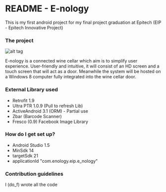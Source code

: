 # README - E-nology #

This is my first android project for my final project graduation at Epitech (EIP - Epitech Innovative Project)

### The project ###

![alt tag](http://eip.epitech.eu/2016/enology/images/ic_launcher.png)

E-nology is a connected wine cellar which aim is to simplify user experience. User-friendly and
intuitive, it will consist of an HD screen and a touch screen that will act as a door. Meanwhile the
system will be hosted on a Windows 8 computer fully integrated into the wine cellar door.

### External Library used ###

* Retrofit 1.9
* Ultra PTR 1.0.9 (Pull to refresh Lib)
* ActiveAndroid 3.1 (ORM) - Partial use
* Zbar (Barcode Scanner)
* Fresco (0.9) Facebook Image Library

### How do I get set up? ###

* Android Studio 1.5
* MinSdk 14
* targetSdk 21
* applicationId "com.enology.eip.e_nology"

### Contribution guidelines ###

I (do_f) wrote all the code
